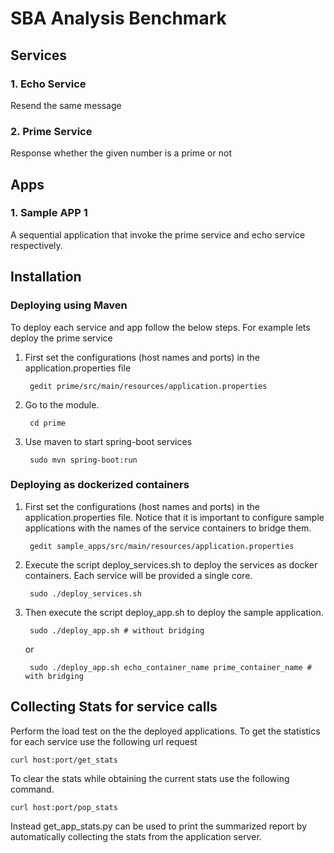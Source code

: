 # SBA Analysis Benchmark

## Services 

### 1. Echo Service

Resend the same message 

### 2. Prime Service

Response whether the given number is a prime or not

## Apps

### 1. Sample APP 1

A sequential application that invoke the prime service and echo service respectively.

## Installation 

### Deploying using Maven

To deploy each service and app follow the below steps. For example lets deploy the prime service

1. First set the configurations (host names and ports) in the application.properties file

        gedit prime/src/main/resources/application.properties

2. Go to the module. 
        
        cd prime
3. Use maven to start spring-boot services

        sudo mvn spring-boot:run
        
### Deploying as dockerized containers 

1. First set the configurations (host names and ports) in the application.properties file. Notice that it is important to configure sample applications with the names of the service containers to bridge them.

        gedit sample_apps/src/main/resources/application.properties

2. Execute the script deploy_services.sh to deploy the services as docker containers. Each service will be provided a single core.

        sudo ./deploy_services.sh
        
3. Then execute the script deploy_app.sh to deploy the sample application.
        
        sudo ./deploy_app.sh # without bridging 
   or
        
        sudo ./deploy_app.sh echo_container_name prime_container_name # with bridging 
        
## Collecting Stats for service calls

Perform the load test on the the deployed applications. To get the statistics for each service use the following url request

    curl host:port/get_stats
    
To clear the stats while obtaining the current stats use the following command.

    curl host:port/pop_stats
    
Instead get_app_stats.py can be used to print the summarized report by automatically collecting the stats from the application server.
